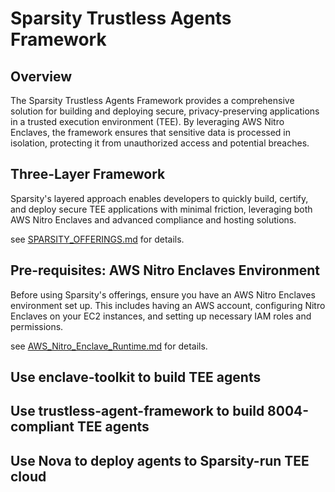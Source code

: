 # Sparsity Trustless Agents Framework

## Overview

The Sparsity Trustless Agents Framework provides a comprehensive solution for building and deploying secure, privacy-preserving applications in a trusted execution environment (TEE). By leveraging AWS Nitro Enclaves, the framework ensures that sensitive data is processed in isolation, protecting it from unauthorized access and potential breaches.

## Three-Layer Framework

Sparsity's layered approach enables developers to quickly build, certify, and deploy secure TEE applications with minimal friction, leveraging both AWS Nitro Enclaves and advanced compliance and hosting solutions.

see [SPARSITY_OFFERINGS.md](SPARSITY_OFFERINGS.md) for details.

## Pre-requisites: AWS Nitro Enclaves Environment

Before using Sparsity's offerings, ensure you have an AWS Nitro Enclaves environment set up. This includes having an AWS account, configuring Nitro Enclaves on your EC2 instances, and setting up necessary IAM roles and permissions.

see [AWS_Nitro_Enclave_Runtime.md](AWS_Nitro_Enclave_Runtime.md) for details.

## Use enclave-toolkit to build TEE agents


## Use trustless-agent-framework to build 8004-compliant TEE agents


## Use Nova to deploy agents to Sparsity-run TEE cloud

